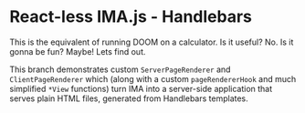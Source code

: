# React-less IMA.js - Handlebars

This is the equivalent of running DOOM on a calculator. Is it useful? No. Is it gonna be fun? Maybe! Lets find out.

This branch demonstrates custom `ServerPageRenderer` and `ClientPageRenderer` which (along with a custom `pageRendererHook` and much simplified `*View` functions) turn IMA into a server-side application that serves plain HTML files, generated from Handlebars templates.